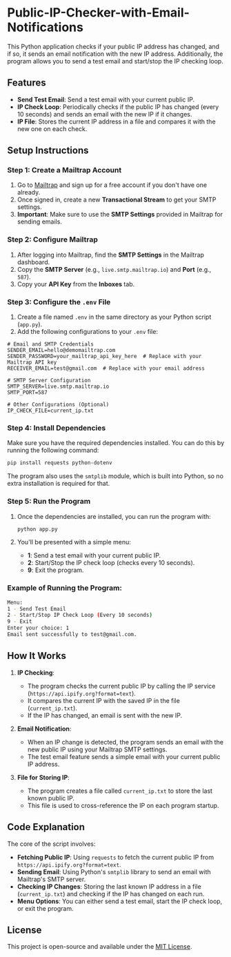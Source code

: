 # Public-IP-Checker-with-Email-Notifications
This Python application checks if your public IP address has changed, and if so, it sends an email notification with the new IP address. Additionally, the program allows you to send a test email and start/stop the IP checking loop.

## Features
- **Send Test Email**: Send a test email with your current public IP.
- **IP Check Loop**: Periodically checks if the public IP has changed (every 10 seconds) and sends an email with the new IP if it changes.
- **IP File**: Stores the current IP address in a file and compares it with the new one on each check.

## Setup Instructions

### Step 1: Create a Mailtrap Account
1. Go to [Mailtrap](https://mailtrap.io/) and sign up for a free account if you don't have one already.
2. Once signed in, create a new **Transactional Stream** to get your SMTP settings.
3. **Important**: Make sure to use the **SMTP Settings** provided in Mailtrap for sending emails.

### Step 2: Configure Mailtrap
1. After logging into Mailtrap, find the **SMTP Settings** in the Mailtrap dashboard.
2. Copy the **SMTP Server** (e.g., `live.smtp.mailtrap.io`) and **Port** (e.g., `587`).
3. Copy your **API Key** from the **Inboxes** tab.

### Step 3: Configure the `.env` File
1. Create a file named `.env` in the same directory as your Python script (`app.py`).
2. Add the following configurations to your `.env` file:

```env
# Email and SMTP Credentials
SENDER_EMAIL=hello@demomailtrap.com
SENDER_PASSWORD=your_mailtrap_api_key_here  # Replace with your Mailtrap API key
RECEIVER_EMAIL=test@gmail.com  # Replace with your email address

# SMTP Server Configuration
SMTP_SERVER=live.smtp.mailtrap.io
SMTP_PORT=587

# Other Configurations (Optional)
IP_CHECK_FILE=current_ip.txt
```

### Step 4: Install Dependencies
Make sure you have the required dependencies installed. You can do this by running the following command:

```bash
pip install requests python-dotenv
```

The program also uses the `smtplib` module, which is built into Python, so no extra installation is required for that.

### Step 5: Run the Program
1. Once the dependencies are installed, you can run the program with:

   ```bash
   python app.py
   ```

2. You'll be presented with a simple menu:
   - **1**: Send a test email with your current public IP.
   - **2**: Start/Stop the IP check loop (checks every 10 seconds).
   - **9**: Exit the program.

### Example of Running the Program:

```bash
Menu:
1 - Send Test Email
2 - Start/Stop IP Check Loop (Every 10 seconds)
9 - Exit
Enter your choice: 1
Email sent successfully to test@gmail.com.
```

## How It Works
1. **IP Checking**:
   - The program checks the current public IP by calling the IP service (`https://api.ipify.org?format=text`).
   - It compares the current IP with the saved IP in the file (`current_ip.txt`).
   - If the IP has changed, an email is sent with the new IP.
   
2. **Email Notification**:
   - When an IP change is detected, the program sends an email with the new public IP using your Mailtrap SMTP settings.
   - The test email feature sends a simple email with your current public IP address.

3. **File for Storing IP**:
   - The program creates a file called `current_ip.txt` to store the last known public IP.
   - This file is used to cross-reference the IP on each program startup.

## Code Explanation

The core of the script involves:
- **Fetching Public IP**: Using `requests` to fetch the current public IP from `https://api.ipify.org?format=text`.
- **Sending Email**: Using Python's `smtplib` library to send an email with Mailtrap's SMTP server.
- **Checking IP Changes**: Storing the last known IP address in a file (`current_ip.txt`) and checking if the IP has changed on each run.
- **Menu Options**: You can either send a test email, start the IP check loop, or exit the program.

## License

This project is open-source and available under the [MIT License](LICENSE).
